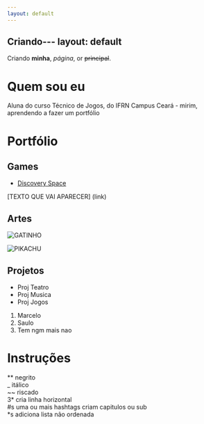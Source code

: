 ```yaml
---
layout: default
---
```


Criando---
layout: default
---

Criando **minha**, _página_, or ~~principal~~.

# Quem sou eu

Aluna do curso Técnico de Jogos, do IFRN Campus Ceará - mirim, aprendendo a fazer um portfólio 

# Portfólio

## Games

* [Discovery Space](https://AlessandraTS.github.io/DiscoverySpace/)  


[TEXTO QUE VAI APARECER] (link)

## Artes

![GATINHO](http://pixelartmaker.com/art/69846b63f30796d.png)


![PIKACHU](http://pixelartmaker.com/art/10a381410d7a886.png)

## Projetos

* Proj Teatro  
* Proj Musica  
* Proj Jogos  

1. Marcelo  
2. Saulo  
3. Tem ngm mais nao  

# Instruções

** negrito  
_ itálico  
~~ riscado  
3* cria linha horizontal  
#s uma ou mais hashtags criam capitulos ou sub   
*s adiciona lista não ordenada  

